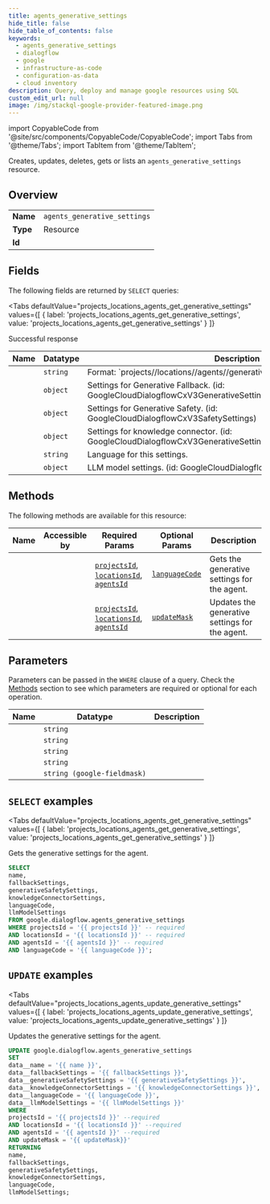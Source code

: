 ```yaml
--- 
title: agents_generative_settings
hide_title: false
hide_table_of_contents: false
keywords:
  - agents_generative_settings
  - dialogflow
  - google
  - infrastructure-as-code
  - configuration-as-data
  - cloud inventory
description: Query, deploy and manage google resources using SQL
custom_edit_url: null
image: /img/stackql-google-provider-featured-image.png
---
```


import CopyableCode from '@site/src/components/CopyableCode/CopyableCode';
import Tabs from '@theme/Tabs';
import TabItem from '@theme/TabItem';

Creates, updates, deletes, gets or lists an <code>agents_generative_settings</code> resource.

## Overview
<table><tbody>
<tr><td><b>Name</b></td><td><code>agents_generative_settings</code></td></tr>
<tr><td><b>Type</b></td><td>Resource</td></tr>
<tr><td><b>Id</b></td><td><CopyableCode code="google.dialogflow.agents_generative_settings" /></td></tr>
</tbody></table>

## Fields

The following fields are returned by `SELECT` queries:

<Tabs
    defaultValue="projects_locations_agents_get_generative_settings"
    values={[
        { label: 'projects_locations_agents_get_generative_settings', value: 'projects_locations_agents_get_generative_settings' }
    ]}
>
<TabItem value="projects_locations_agents_get_generative_settings">

Successful response

<table>
<thead>
    <tr>
    <th>Name</th>
    <th>Datatype</th>
    <th>Description</th>
    </tr>
</thead>
<tbody>
<tr>
    <td><CopyableCode code="name" /></td>
    <td><code>string</code></td>
    <td>Format: `projects//locations//agents//generativeSettings`.</td>
</tr>
<tr>
    <td><CopyableCode code="fallbackSettings" /></td>
    <td><code>object</code></td>
    <td>Settings for Generative Fallback. (id: GoogleCloudDialogflowCxV3GenerativeSettingsFallbackSettings)</td>
</tr>
<tr>
    <td><CopyableCode code="generativeSafetySettings" /></td>
    <td><code>object</code></td>
    <td>Settings for Generative Safety. (id: GoogleCloudDialogflowCxV3SafetySettings)</td>
</tr>
<tr>
    <td><CopyableCode code="knowledgeConnectorSettings" /></td>
    <td><code>object</code></td>
    <td>Settings for knowledge connector. (id: GoogleCloudDialogflowCxV3GenerativeSettingsKnowledgeConnectorSettings)</td>
</tr>
<tr>
    <td><CopyableCode code="languageCode" /></td>
    <td><code>string</code></td>
    <td>Language for this settings.</td>
</tr>
<tr>
    <td><CopyableCode code="llmModelSettings" /></td>
    <td><code>object</code></td>
    <td>LLM model settings. (id: GoogleCloudDialogflowCxV3LlmModelSettings)</td>
</tr>
</tbody>
</table>
</TabItem>
</Tabs>

## Methods

The following methods are available for this resource:

<table>
<thead>
    <tr>
    <th>Name</th>
    <th>Accessible by</th>
    <th>Required Params</th>
    <th>Optional Params</th>
    <th>Description</th>
    </tr>
</thead>
<tbody>
<tr>
    <td><a href="#projects_locations_agents_get_generative_settings"><CopyableCode code="projects_locations_agents_get_generative_settings" /></a></td>
    <td><CopyableCode code="select" /></td>
    <td><a href="#parameter-projectsId"><code>projectsId</code></a>, <a href="#parameter-locationsId"><code>locationsId</code></a>, <a href="#parameter-agentsId"><code>agentsId</code></a></td>
    <td><a href="#parameter-languageCode"><code>languageCode</code></a></td>
    <td>Gets the generative settings for the agent.</td>
</tr>
<tr>
    <td><a href="#projects_locations_agents_update_generative_settings"><CopyableCode code="projects_locations_agents_update_generative_settings" /></a></td>
    <td><CopyableCode code="update" /></td>
    <td><a href="#parameter-projectsId"><code>projectsId</code></a>, <a href="#parameter-locationsId"><code>locationsId</code></a>, <a href="#parameter-agentsId"><code>agentsId</code></a></td>
    <td><a href="#parameter-updateMask"><code>updateMask</code></a></td>
    <td>Updates the generative settings for the agent.</td>
</tr>
</tbody>
</table>

## Parameters

Parameters can be passed in the `WHERE` clause of a query. Check the [Methods](#methods) section to see which parameters are required or optional for each operation.

<table>
<thead>
    <tr>
    <th>Name</th>
    <th>Datatype</th>
    <th>Description</th>
    </tr>
</thead>
<tbody>
<tr id="parameter-agentsId">
    <td><CopyableCode code="agentsId" /></td>
    <td><code>string</code></td>
    <td></td>
</tr>
<tr id="parameter-locationsId">
    <td><CopyableCode code="locationsId" /></td>
    <td><code>string</code></td>
    <td></td>
</tr>
<tr id="parameter-projectsId">
    <td><CopyableCode code="projectsId" /></td>
    <td><code>string</code></td>
    <td></td>
</tr>
<tr id="parameter-languageCode">
    <td><CopyableCode code="languageCode" /></td>
    <td><code>string</code></td>
    <td></td>
</tr>
<tr id="parameter-updateMask">
    <td><CopyableCode code="updateMask" /></td>
    <td><code>string (google-fieldmask)</code></td>
    <td></td>
</tr>
</tbody>
</table>

## `SELECT` examples

<Tabs
    defaultValue="projects_locations_agents_get_generative_settings"
    values={[
        { label: 'projects_locations_agents_get_generative_settings', value: 'projects_locations_agents_get_generative_settings' }
    ]}
>
<TabItem value="projects_locations_agents_get_generative_settings">

Gets the generative settings for the agent.

```sql
SELECT
name,
fallbackSettings,
generativeSafetySettings,
knowledgeConnectorSettings,
languageCode,
llmModelSettings
FROM google.dialogflow.agents_generative_settings
WHERE projectsId = '{{ projectsId }}' -- required
AND locationsId = '{{ locationsId }}' -- required
AND agentsId = '{{ agentsId }}' -- required
AND languageCode = '{{ languageCode }}';
```
</TabItem>
</Tabs>


## `UPDATE` examples

<Tabs
    defaultValue="projects_locations_agents_update_generative_settings"
    values={[
        { label: 'projects_locations_agents_update_generative_settings', value: 'projects_locations_agents_update_generative_settings' }
    ]}
>
<TabItem value="projects_locations_agents_update_generative_settings">

Updates the generative settings for the agent.

```sql
UPDATE google.dialogflow.agents_generative_settings
SET 
data__name = '{{ name }}',
data__fallbackSettings = '{{ fallbackSettings }}',
data__generativeSafetySettings = '{{ generativeSafetySettings }}',
data__knowledgeConnectorSettings = '{{ knowledgeConnectorSettings }}',
data__languageCode = '{{ languageCode }}',
data__llmModelSettings = '{{ llmModelSettings }}'
WHERE 
projectsId = '{{ projectsId }}' --required
AND locationsId = '{{ locationsId }}' --required
AND agentsId = '{{ agentsId }}' --required
AND updateMask = '{{ updateMask}}'
RETURNING
name,
fallbackSettings,
generativeSafetySettings,
knowledgeConnectorSettings,
languageCode,
llmModelSettings;
```
</TabItem>
</Tabs>
